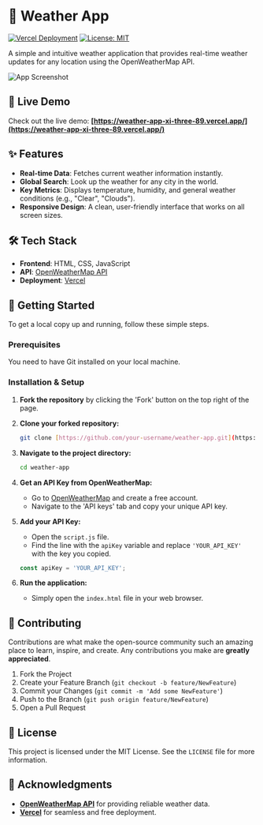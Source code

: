 # 🌈 Weather App

[![Vercel Deployment](https://img.shields.io/badge/Vercel-Deployed-brightgreen)](https://weather-app-xi-three-89.vercel.app/)
[![License: MIT](https://img.shields.io/badge/License-MIT-blue.svg)](https://opensource.org/licenses/MIT)

A simple and intuitive weather application that provides real-time weather updates for any location using the OpenWeatherMap API.

![App Screenshot](./path/to/your/screenshot.png)

## 🚀 Live Demo

Check out the live demo: **[https://weather-app-xi-three-89.vercel.app/](https://weather-app-xi-three-89.vercel.app/)**

## ✨ Features

-   **Real-time Data**: Fetches current weather information instantly.
-   **Global Search**: Look up the weather for any city in the world.
-   **Key Metrics**: Displays temperature, humidity, and general weather conditions (e.g., "Clear", "Clouds").
-   **Responsive Design**: A clean, user-friendly interface that works on all screen sizes.

## 🛠️ Tech Stack

-   **Frontend**: HTML, CSS, JavaScript
-   **API**: [OpenWeatherMap API](https://openweathermap.org/api)
-   **Deployment**: [Vercel](https://vercel.com/)

## 🔧 Getting Started

To get a local copy up and running, follow these simple steps.

### Prerequisites

You need to have Git installed on your local machine.

### Installation & Setup

1.  **Fork the repository** by clicking the 'Fork' button on the top right of the page.

2.  **Clone your forked repository:**
    ```sh
    git clone [https://github.com/your-username/weather-app.git](https://github.com/your-username/weather-app.git)
    ```

3.  **Navigate to the project directory:**
    ```sh
    cd weather-app
    ```

4.  **Get an API Key from OpenWeatherMap:**
    -   Go to [OpenWeatherMap](https://openweathermap.org/appid) and create a free account.
    -   Navigate to the 'API keys' tab and copy your unique API key.

5.  **Add your API Key:**
    -   Open the `script.js` file.
    -   Find the line with the `apiKey` variable and replace `'YOUR_API_KEY'` with the key you copied.
    ```javascript
    const apiKey = 'YOUR_API_KEY';
    ```

6.  **Run the application:**
    -   Simply open the `index.html` file in your web browser.


## 🤝 Contributing

Contributions are what make the open-source community such an amazing place to learn, inspire, and create. Any contributions you make are **greatly appreciated**.

1.  Fork the Project
2.  Create your Feature Branch (`git checkout -b feature/NewFeature`)
3.  Commit your Changes (`git commit -m 'Add some NewFeature'`)
4.  Push to the Branch (`git push origin feature/NewFeature`)
5.  Open a Pull Request

## 📜 License

This project is licensed under the MIT License. See the `LICENSE` file for more information.

## 🙏 Acknowledgments

-   **[OpenWeatherMap API](https://openweathermap.org/api)** for providing reliable weather data.
-   **[Vercel](https://vercel.com/)** for seamless and free deployment.
